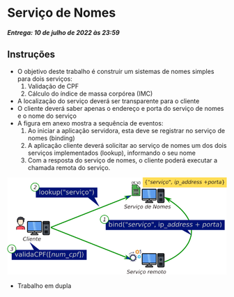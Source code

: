 # Serviço de Nomes
##### Entrega: 10 de julho de 2022 às 23:59

## Instruções

- O objetivo deste trabalho é construir um sistemas de nomes simples para dois serviços:
    1. Validação de CPF
    2. Cálculo do índice de massa corpórea (IMC) 
- A localização do serviço deverá ser transparente para o cliente
- O cliente deverá saber apenas o endereço e porta do serviço de nomes e o nome do serviço
- A figura em anexo mostra a sequência de eventos:
    1. Ao iniciar a aplicação servidora, esta deve se registrar no serviço de nomes (binding)​
    2. A aplicação cliente deverá solicitar ao serviço de nomes um dos dois serviços implementados (lookup), informando o seu nome
    3. Com a resposta do serviço de nomes, o cliente poderá executar a chamada remota do serviço.

![alt](lookup.png)

- Trabalho em dupla